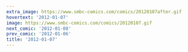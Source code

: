 ```yaml
---
extra_image: https://www.smbc-comics.com/comics/20120107after.gif
hovertext: '2012-01-07'
image: https://www.smbc-comics.com/comics/20120107.gif
next_comic: '2012-01-08'
prev_comic: '2012-01-06'
title: '2012-01-07'
---
```


